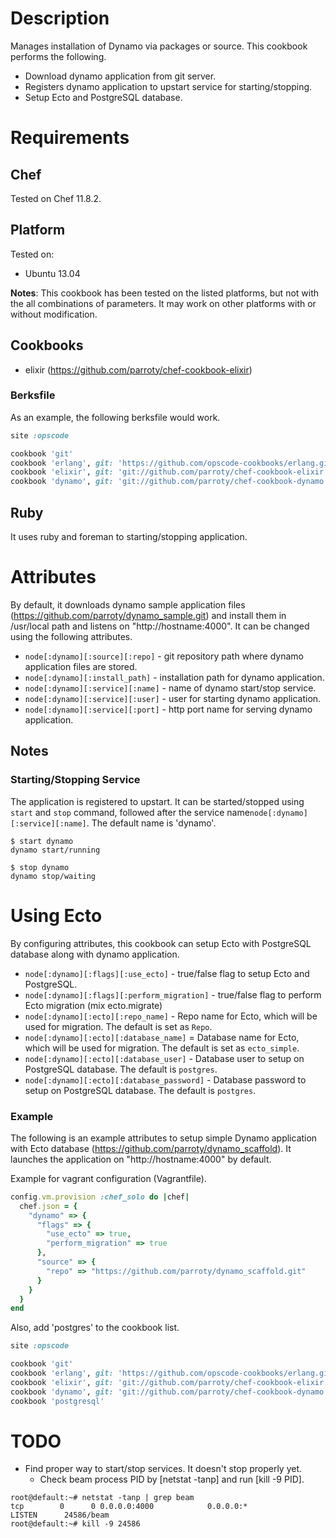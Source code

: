 Description
===========

Manages installation of Dynamo via packages or source.
This cookbook performs the following.
- Download dynamo application from git server.
- Registers dynamo application to upstart service for starting/stopping.
- Setup Ecto and PostgreSQL database.

Requirements
============

## Chef

Tested on Chef 11.8.2.

## Platform

Tested on:

* Ubuntu 13.04

**Notes**: This cookbook has been tested on the listed platforms, but not with the all combinations of parameters. It may work on other platforms with or without modification.

## Cookbooks

* elixir (https://github.com/parroty/chef-cookbook-elixir)

### Berksfile
As an example, the following berksfile would work.

```ruby
site :opscode

cookbook 'git'
cookbook 'erlang', git: 'https://github.com/opscode-cookbooks/erlang.git'
cookbook 'elixir', git: 'git://github.com/parroty/chef-cookbook-elixir.git'
cookbook 'dynamo', git: 'git://github.com/parroty/chef-cookbook-dynamo.git'
```

## Ruby
It uses ruby and foreman to starting/stopping application.

Attributes
==========
By default, it downloads dynamo sample application files (https://github.com/parroty/dynamo_sample.git) and install them in /usr/local path and listens on "http://hostname:4000". It can be changed using the following attributes.

* `node[:dynamo][:source][:repo]` - git repository path where dynamo application files are stored.
* `node[:dynamo][:install_path]` - installation path for dynamo application.
* `node[:dynamo][:service][:name]` - name of dynamo start/stop service.
* `node[:dynamo][:service][:user]` - user for starting dynamo application.
* `node[:dynamo][:service][:port]` - http port name for serving dynamo application.

## Notes
### Starting/Stopping Service
The application is registered to upstart. It can be started/stopped using `start` and `stop` command, followed after the service name`node[:dynamo][:service][:name]`. The default name is 'dynamo'.

```Shell
$ start dynamo
dynamo start/running

$ stop dynamo
dynamo stop/waiting
```

Using Ecto
==========
By configuring attributes, this cookbook can setup Ecto with PostgreSQL database along with dynamo application.

* `node[:dynamo][:flags][:use_ecto]` - true/false flag to setup Ecto and PostgreSQL.
* `node[:dynamo][:flags][:perform_migration]` - true/false flag to perform Ecto migration (mix ecto.migrate)
* `node[:dynamo][:ecto][:repo_name]` - Repo name for Ecto, which will be used for migration. The default is set as `Repo`.
* `node[:dynamo][:ecto][:database_name]` = Database name for Ecto, which will be used for migration. The default is set as `ecto_simple`.
* `node[:dynamo][:ecto][:database_user]` - Database user to setup on PostgreSQL database. The default is `postgres`.
* `node[:dynamo][:ecto][:database_password]` - Database password to setup on PostgreSQL database. The default is `postgres`.


### Example
The following is an example attributes to setup simple Dynamo application with Ecto database (https://github.com/parroty/dynamo_scaffold). It launches the application on "http://hostname:4000" by default.

Example for vagrant configuration (Vagrantfile).

```ruby
config.vm.provision :chef_solo do |chef|
  chef.json = {
    "dynamo" => {
      "flags" => {
        "use_ecto" => true,
        "perform_migration" => true
      },
      "source" => {
        "repo" => "https://github.com/parroty/dynamo_scaffold.git"
      }
    }
  }
end
```

Also, add 'postgres' to the cookbook list.

```ruby
site :opscode

cookbook 'git'
cookbook 'erlang', git: 'https://github.com/opscode-cookbooks/erlang.git'
cookbook 'elixir', git: 'git://github.com/parroty/chef-cookbook-elixir.git'
cookbook 'dynamo', git: 'git://github.com/parroty/chef-cookbook-dynamo.git'
cookbook 'postgresql'
```

TODO
==========
- Find proper way to start/stop services. It doesn't stop properly yet.
  - Check beam process PID by [netstat -tanp] and run [kill -9 PID].

```
root@default:~# netstat -tanp | grep beam
tcp        0      0 0.0.0.0:4000            0.0.0.0:*               LISTEN      24586/beam
root@default:~# kill -9 24586
```